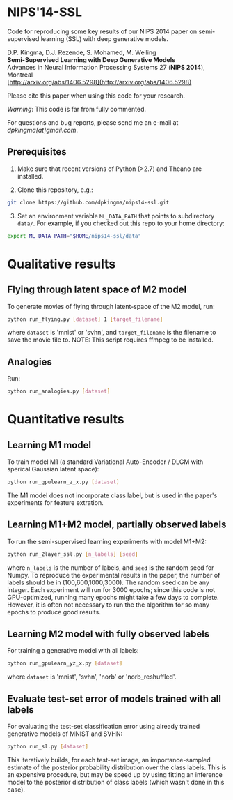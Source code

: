 NIPS'14-SSL
==========

Code for reproducing some key results of our NIPS 2014 paper on semi-supervised learning (SSL) with deep generative models.

D.P. Kingma, D.J. Rezende, S. Mohamed, M. Welling  
**Semi-Supervised Learning with Deep Generative Models**  
Advances in Neural Information Processing Systems 27 (**NIPS 2014**), Montreal  
[http://arxiv.org/abs/1406.5298](http://arxiv.org/abs/1406.5298)

Please cite this paper when using this code for your research.

_Warning_: This code is far from fully commented.

For questions and bug reports, please send me an e-mail at _dpkingma[at]gmail.com_.

## Prerequisites

1. Make sure that recent versions of Python (>2.7) and Theano are installed.

2. Clone this repository, e.g.:
```sh
git clone https://github.com/dpkingma/nips14-ssl.git
```

3. Set an environment variable `ML_DATA_PATH` that points to subdirectory `data/`. For example, if you checked out this repo to your home directory:   
```sh
export ML_DATA_PATH="$HOME/nips14-ssl/data"
```

# Qualitative results

## Flying through latent space of M2 model
To generate movies of flying through latent-space of the M2 model, run:
```sh
python run_flying.py [dataset] 1 [target_filename]
```
where `dataset` is 'mnist' or 'svhn', and `target_filename` is the filename to save the movie file to. NOTE: This script requires ffmpeg to be installed.

## Analogies
Run:
```sh
python run_analogies.py [dataset]
```

# Quantitative results

## Learning M1 model

To train model M1 (a standard Variational Auto-Encoder / DLGM with sperical Gaussian latent space):
```sh
python run_gpulearn_z_x.py [dataset]
```
The M1 model does not incorporate class label, but is used in the paper's experiments for feature extration.

## Learning M1+M2 model, partially observed labels

To run the semi-supervised learning experiments with model M1+M2:
```sh
python run_2layer_ssl.py [n_labels] [seed]
```
where `n_labels` is the number of labels, and `seed` is the random seed for Numpy. To reproduce the experimental results in the paper, the number of labels should be in (100,600,1000,3000). The random seed can be any integer. Each experiment will run for 3000 epochs; since this code is not GPU-optimized, running many epochs might take a few days to complete. However, it is often not necessary to run the the algorithm for so many epochs to produce good results.

## Learning M2 model with fully observed labels

For training a generative model with all labels:
```sh
python run_gpulearn_yz_x.py [dataset]
```
where `dataset` is 'mnist', 'svhn', 'norb' or 'norb_reshuffled'.


## Evaluate test-set error of models trained with all labels

For evaluating the test-set classification error using already trained generative models of MNIST and SVHN:
```sh
python run_sl.py [dataset]
``` 
This iteratively builds, for each test-set image, an importance-sampled estimate of the posterior probability distribution over the class labels. This is an expensive procedure, but may be speed up by using fitting an inference model to the posterior distribution of class labels (which wasn't done in this case).




